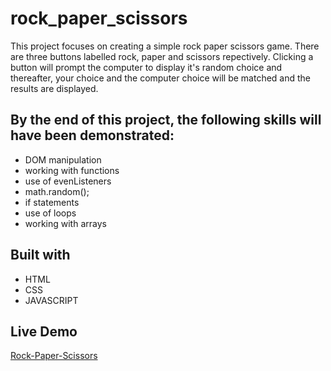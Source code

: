 # rock_paper_scissors

This project focuses on creating a simple rock paper scissors game.
There are three buttons labelled rock, paper and scissors repectively.
Clicking a button will prompt the computer to display it's random choice and thereafter, your choice and the computer choice will be matched and the results are displayed.

## By the end of this project, the following skills will have been demonstrated:

- DOM manipulation
- working with functions
- use of evenListeners
- math.random();
- if statements
- use of loops
- working with arrays
 
 ## Built with 

 - HTML
 - CSS
 - JAVASCRIPT

 ## Live Demo

 [Rock-Paper-Scissors](https://garang96.github.io/rock_paper_scissors/)
